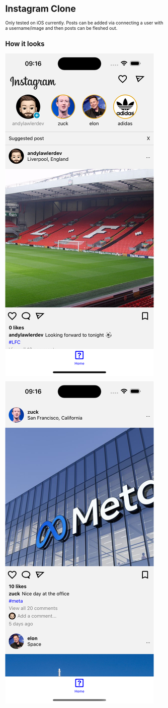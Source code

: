 # Instagram Clone

Only tested on iOS currently. Posts can be added via connecting a user with a username/image and then posts can be fleshed out.

## How it looks

![Example One](./homescreen.png)

![Example One](./homescreen2.png)
